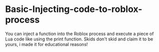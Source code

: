 # Basic-Injecting-code-to-roblox-process
You can inject a function into the Roblox process and execute a piece of Lua code like using the print function.
Skids don't skid and claim it to be yours, i made it for educational reasons!











































































































